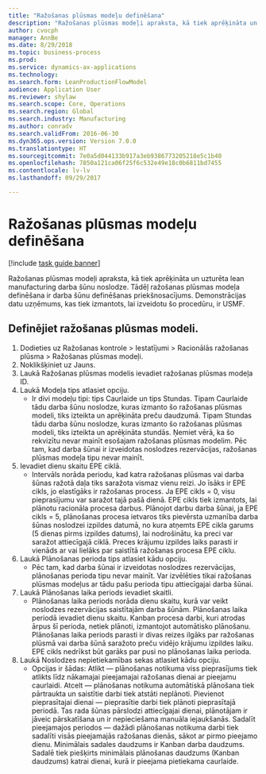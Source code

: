 ```yaml
--- 
title: "Ražošanas plūsmas modeļu definēšana"
description: "Ražošanas plūsmas modeļi apraksta, kā tiek aprēķināta un uzturēta lean manufacturing darba šūnu noslodze."
author: cvocph
manager: AnnBe
ms.date: 8/29/2018
ms.topic: business-process
ms.prod: 
ms.service: dynamics-ax-applications
ms.technology: 
ms.search.form: LeanProductionFlowModel
audience: Application User
ms.reviewer: shylaw
ms.search.scope: Core, Operations
ms.search.region: Global
ms.search.industry: Manufacturing
ms.author: conradv
ms.search.validFrom: 2016-06-30
ms.dyn365.ops.version: Version 7.0.0
ms.translationtype: HT
ms.sourcegitcommit: 7e0a5d044133b917a3eb9386773205218e5c1b40
ms.openlocfilehash: 7850a121ca06f25f6c532e49e18c0b6811bd7455
ms.contentlocale: lv-lv
ms.lasthandoff: 09/29/2017

---
```

# <a name="define-production-flow-models"></a>Ražošanas plūsmas modeļu definēšana

[!include [task guide banner](../../includes/task-guide-banner.md)]

Ražošanas plūsmas modeļi apraksta, kā tiek aprēķināta un uzturēta lean manufacturing darba šūnu noslodze. Tādēļ ražošanas plūsmas modeļa definēšana ir darba šūnu definēšanas priekšnosacījums. Demonstrācijas datu uzņēmums, kas tiek izmantots, lai izveidotu šo procedūru, ir USMF.


## <a name="define-a-production-flow-model"></a>Definējiet ražošanas plūsmas modeli. 
1. Dodieties uz Ražošanas kontrole > Iestatījumi > Racionālās ražošanas plūsma > Ražošanas plūsmas modeļi.
2. Noklikšķiniet uz Jauns.
3. Laukā Ražošanas plūsmas modelis ievadiet ražošanas plūsmas modeļa ID.
4. Laukā Modeļa tips atlasiet opciju.
    * Ir divi modeļu tipi: tips Caurlaide un tips Stundas. Tipam Caurlaide tādu darba šūnu noslodze, kuras izmanto šo ražošanas plūsmas modeli, tiks izteikta un aprēķināta preču daudzumā. Tipam Stundas tādu darba šūnu noslodze, kuras izmanto šo ražošanas plūsmas modeli, tiks izteikta un aprēķināta stundās. Ņemiet vērā, ka šo rekvizītu nevar mainīt esošajam ražošanas plūsmas modelim. Pēc tam, kad darba šūnai ir izveidotas noslodzes rezervācijas, ražošanas plūsmas modeļa tipu nevar mainīt.  
5. Ievadiet dienu skaitu EPE ciklā.
    * Intervāls norāda periodu, kad katra ražošanas plūsmas vai darba šūnas ražotā daļa tiks saražota vismaz vienu reizi. Jo īsāks ir EPE cikls, jo elastīgāks ir ražošanas process. Ja EPE cikls = 0, visu pieprasījumu var saražot tajā pašā dienā. EPE cikls tiek izmantots, lai plānotu racionāla procesa darbus. Plānojot darbu darba šūnai, ja EPE cikls = 5, plānošanas procesa ietvaros tiks pievērsta uzmanība darba šūnas noslodzei izpildes datumā, no kura atņemts EPE cikla garums (5 dienas pirms izpildes datums), lai nodrošinātu, ka preci var saražot attiecīgajā ciklā. Preces krājumu izpildes laiks parasti ir vienāds ar vai lielāks par saistītā ražošanas procesa EPE ciklu.  
6. Laukā Plānošanas perioda tips atlasiet kādu opciju.
    * Pēc tam, kad darba šūnai ir izveidotas noslodzes rezervācijas, plānošanas perioda tipu nevar mainīt. Var izvēlēties tikai ražošanas plūsmas modeļus ar tādu pašu perioda tipu attiecīgajai darba šūnai.  
7. Laukā Plānošanas laika periods ievadiet skaitli.
    * Plānošanas laika periods norāda dienu skaitu, kurā var veikt noslodzes rezervācijas saistītajām darba šūnām. Plānošanas laika periodā ievadiet dienu skaitu.   Kanban procesa darbi, kuri atrodas ārpus šī perioda, netiek plānoti, izmantojot automātisko plānošanu. Plānošanas laika periods parasti ir divas reizes ilgāks par ražošanas plūsmā vai darba šūnā saražoto preču vidējo krājumu izpildes laiku. EPE cikls nedrīkst būt garāks par pusi no plānošanas laika perioda.     
8. Laukā Noslodzes nepietiekamības sekas atlasiet kādu opciju.
    * Opcijas ir šādas: Atlikt — plānošanas notikuma viss pieprasījums tiek atlikts līdz nākamajai pieejamajai ražošanas dienai ar pieejamu caurlaidi. Atcelt — plānošanas notikuma automātiskā plānošana tiek pārtraukta un saistītie darbi tiek atstāti neplānoti.   Pievienot pieprasītajai dienai — pieprasītie darbi tiek plānoti pieprasītajā periodā. Tas rada šūnas pārslodzi attiecīgajai dienai, plānotājam ir jāveic pārskatīšana un ir nepieciešama manuāla iejaukšanās.   Sadalīt pieejamajos periodos — dažādi plānošanas notikuma darbi tiek sadalīti visās pieejamajās ražošanas dienās, sākot ar pirmo pieejamo dienu. Minimālais sadales daudzums ir Kanban darba daudzums. Sadalē tiek piešķirts minimālais plānošanas daudzums (Kanban daudzums) katrai dienai, kurā ir pieejama pietiekama caurlaide.  


